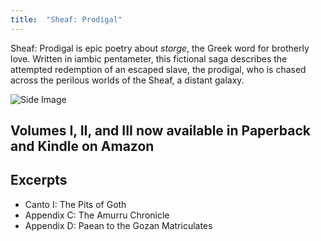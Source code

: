```yaml
---
title:  "Sheaf: Prodigal"
---
```


Sheaf: Prodigal is epic poetry about *storge*, the Greek word for brotherly love.  Written in iambic pentameter, this fictional saga describes the attempted redemption of an escaped slave, the prodigal, who is chased across the perilous worlds of the Sheaf, a distant galaxy.

![Side Image](/images/Sheaf6-jpg.png)

## Volumes I, II, and III now available in Paperback and Kindle on Amazon

## Excerpts
- Canto I: The Pits of Goth
- Appendix C: The Amurru Chronicle
- Appendix D: Paean to the Gozan Matriculates
